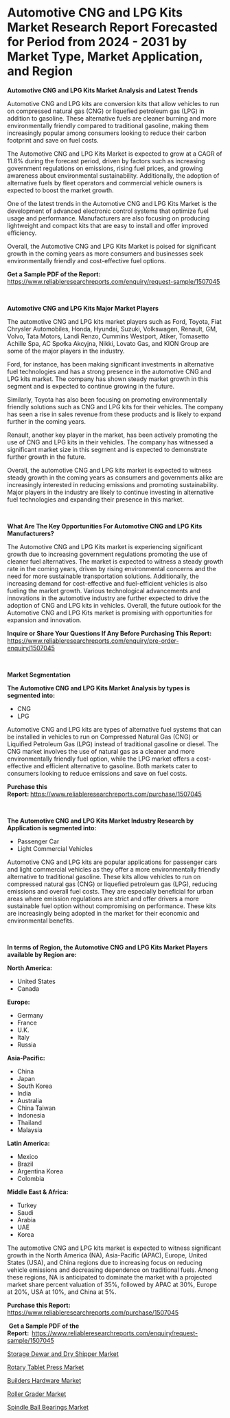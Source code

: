 <p><h1>Automotive CNG and LPG Kits Market Research Report Forecasted for Period from 2024 -  2031 by Market Type, Market Application, and Region</h1></p><p><strong>Automotive CNG and LPG Kits Market Analysis and Latest Trends</strong></p>
<p><p>Automotive CNG and LPG kits are conversion kits that allow vehicles to run on compressed natural gas (CNG) or liquefied petroleum gas (LPG) in addition to gasoline. These alternative fuels are cleaner burning and more environmentally friendly compared to traditional gasoline, making them increasingly popular among consumers looking to reduce their carbon footprint and save on fuel costs.</p><p>The Automotive CNG and LPG Kits Market is expected to grow at a CAGR of 11.8% during the forecast period, driven by factors such as increasing government regulations on emissions, rising fuel prices, and growing awareness about environmental sustainability. Additionally, the adoption of alternative fuels by fleet operators and commercial vehicle owners is expected to boost the market growth.</p><p>One of the latest trends in the Automotive CNG and LPG Kits Market is the development of advanced electronic control systems that optimize fuel usage and performance. Manufacturers are also focusing on producing lightweight and compact kits that are easy to install and offer improved efficiency.</p><p>Overall, the Automotive CNG and LPG Kits Market is poised for significant growth in the coming years as more consumers and businesses seek environmentally friendly and cost-effective fuel options.</p></p>
<p><strong>Get a Sample PDF of the Report:&nbsp;</strong> <a href="https://www.reliableresearchreports.com/enquiry/request-sample/1507045">https://www.reliableresearchreports.com/enquiry/request-sample/1507045</a></p>
<p>&nbsp;</p>
<p><strong>Automotive CNG and LPG Kits Major Market Players</strong></p>
<p><p>The automotive CNG and LPG kits market players such as Ford, Toyota, Fiat Chrysler Automobiles, Honda, Hyundai, Suzuki, Volkswagen, Renault, GM, Volvo, Tata Motors, Landi Renzo, Cummins Westport, Atiker, Tomasetto Achille Spa, AC Społka Akcyjna, Nikki, Lovato Gas, and KION Group are some of the major players in the industry.</p><p>Ford, for instance, has been making significant investments in alternative fuel technologies and has a strong presence in the automotive CNG and LPG kits market. The company has shown steady market growth in this segment and is expected to continue growing in the future.</p><p>Similarly, Toyota has also been focusing on promoting environmentally friendly solutions such as CNG and LPG kits for their vehicles. The company has seen a rise in sales revenue from these products and is likely to expand further in the coming years.</p><p>Renault, another key player in the market, has been actively promoting the use of CNG and LPG kits in their vehicles. The company has witnessed a significant market size in this segment and is expected to demonstrate further growth in the future.</p><p>Overall, the automotive CNG and LPG kits market is expected to witness steady growth in the coming years as consumers and governments alike are increasingly interested in reducing emissions and promoting sustainability. Major players in the industry are likely to continue investing in alternative fuel technologies and expanding their presence in this market.</p></p>
<p>&nbsp;</p>
<p><strong>What Are The Key Opportunities For Automotive CNG and LPG Kits Manufacturers?</strong></p>
<p><p>The Automotive CNG and LPG Kits market is experiencing significant growth due to increasing government regulations promoting the use of cleaner fuel alternatives. The market is expected to witness a steady growth rate in the coming years, driven by rising environmental concerns and the need for more sustainable transportation solutions. Additionally, the increasing demand for cost-effective and fuel-efficient vehicles is also fueling the market growth. Various technological advancements and innovations in the automotive industry are further expected to drive the adoption of CNG and LPG kits in vehicles. Overall, the future outlook for the Automotive CNG and LPG Kits market is promising with opportunities for expansion and innovation.</p></p>
<p><strong>Inquire or Share Your Questions If Any Before Purchasing This Report:</strong> <a href="https://www.reliableresearchreports.com/enquiry/pre-order-enquiry/1507045">https://www.reliableresearchreports.com/enquiry/pre-order-enquiry/1507045</a></p>
<p>&nbsp;</p>
<p><strong>Market Segmentation</strong></p>
<p><strong>The Automotive CNG and LPG Kits Market Analysis by types is segmented into:</strong></p>
<p><ul><li>CNG</li><li>LPG</li></ul></p>
<p><p>Automotive CNG and LPG kits are types of alternative fuel systems that can be installed in vehicles to run on Compressed Natural Gas (CNG) or Liquified Petroleum Gas (LPG) instead of traditional gasoline or diesel. The CNG market involves the use of natural gas as a cleaner and more environmentally friendly fuel option, while the LPG market offers a cost-effective and efficient alternative to gasoline. Both markets cater to consumers looking to reduce emissions and save on fuel costs.</p></p>
<p><strong>Purchase this Report:&nbsp;</strong><a href="https://www.reliableresearchreports.com/purchase/1507045">https://www.reliableresearchreports.com/purchase/1507045</a></p>
<p>&nbsp;</p>
<p><strong>The Automotive CNG and LPG Kits Market Industry Research by Application is segmented into:</strong></p>
<p><ul><li>Passenger Car</li><li>Light Commercial Vehicles</li></ul></p>
<p><p>Automotive CNG and LPG kits are popular applications for passenger cars and light commercial vehicles as they offer a more environmentally friendly alternative to traditional gasoline. These kits allow vehicles to run on compressed natural gas (CNG) or liquefied petroleum gas (LPG), reducing emissions and overall fuel costs. They are especially beneficial for urban areas where emission regulations are strict and offer drivers a more sustainable fuel option without compromising on performance. These kits are increasingly being adopted in the market for their economic and environmental benefits.</p></p>
<p>&nbsp;</p>
<p><strong>In terms of Region, the Automotive CNG and LPG Kits Market Players available by Region are:</strong></p>
<p>
    <p> <strong> North America: </strong>
        <ul>
            <li>United States</li>
            <li>Canada</li>
        </ul>
        </p> 
    <p> <strong> Europe: </strong>
        <ul>
            <li>Germany</li>
            <li>France</li>
            <li>U.K.</li>
            <li>Italy</li>
            <li>Russia</li>
        </ul>
        </p> 
    <p> <strong> Asia-Pacific: </strong>
        <ul>
            <li>China</li>
            <li>Japan</li>
            <li>South Korea</li>
            <li>India</li>
            <li>Australia</li>
            <li>China Taiwan</li>
            <li>Indonesia</li>
            <li>Thailand</li>
            <li>Malaysia</li>
        </ul>
        </p> 
    <p> <strong> Latin America: </strong>
        <ul>
            <li>Mexico</li>
            <li>Brazil</li>
            <li>Argentina Korea</li>
            <li>Colombia</li>
        </ul>
        </p> 
    <p> <strong> Middle East & Africa: </strong>
        <ul>
            <li>Turkey</li>
            <li>Saudi</li>
            <li>Arabia</li>
            <li>UAE</li>
            <li>Korea</li>
        </ul>
    </p>
    </p>
<p><p>The automotive CNG and LPG kits market is expected to witness significant growth in the North America (NA), Asia-Pacific (APAC), Europe, United States (USA), and China regions due to increasing focus on reducing vehicle emissions and decreasing dependence on traditional fuels. Among these regions, NA is anticipated to dominate the market with a projected market share percent valuation of 35%, followed by APAC at 30%, Europe at 20%, USA at 10%, and China at 5%.</p></p>
<p><strong>Purchase this Report: </strong><a href="https://www.reliableresearchreports.com/purchase/1507045">https://www.reliableresearchreports.com/purchase/1507045</a></p>
<p>&nbsp;<strong>Get a Sample PDF of the Report:&nbsp;&nbsp;</strong><a href="https://www.reliableresearchreports.com/enquiry/request-sample/1507045">https://www.reliableresearchreports.com/enquiry/request-sample/1507045</a></p>
<p><strong></strong></p>
<p><p><a href="https://medium.com/p/5c50cfe7044c/edit">Storage Dewar and Dry Shipper Market</a></p><p><a href="https://medium.com/@damionrunte/rotary-tablet-press-market-trends-and-market-analysis-forecasted-for-period-2024-2031-947fe51404b6">Rotary Tablet Press Market</a></p><p><a href="https://medium.com/@kennethjensen27/builders-hardware-market-furnishes-information-on-market-share-market-trends-and-market-growth-1ab46ae0c6cb">Builders Hardware Market</a></p><p><a href="https://medium.com/@lacyquitzon/roller-grader-market-exploring-market-share-market-trends-and-future-growth-bcb9a549bdd2">Roller Grader Market</a></p><p><a href="https://medium.com/@damionrunte/spindle-ball-bearings-market-research-report-its-history-and-forecast-2024-to-2031-fcc410321ef9">Spindle Ball Bearings Market</a></p></p>